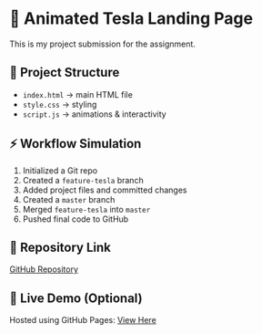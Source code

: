 # 🚗 Animated Tesla Landing Page

This is my project submission for the assignment.

## 📂 Project Structure
- `index.html` → main HTML file
- `style.css` → styling
- `script.js` → animations & interactivity

## ⚡ Workflow Simulation
1. Initialized a Git repo
2. Created a `feature-tesla` branch
3. Added project files and committed changes
4. Created a `master` branch
5. Merged `feature-tesla` into `master`
6. Pushed final code to GitHub

## 🔗 Repository Link
[GitHub Repository](https://github.com/YOUR-USERNAME/Teslalandingpage)

## 🔗 Live Demo (Optional)
Hosted using GitHub Pages: [View Here](https://your-username.github.io/Teslalandingpage/)
